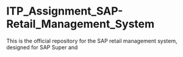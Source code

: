 # ITP_Assignment_SAP-Retail_Management_System
This is the official repository for the SAP retail management system, designed for SAP Super and 
